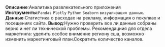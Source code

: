 
**Описание**:Аналитика развлекательного приложения
**Инструменты**:`Pandas` `Plotly` `Python` `Seaborn` `визуализация данных`.
**Данные**:Статистика о расходах на рекламу, информация о покупках и посещениях сайта.
**Вывод**:Нужно проверить все ли данные собраны верно и нет ли технической проблемы. Рекомендациия для отдела маркетинга: уделить особое внимение региону сша, возможно изменить маркетинговый план.Сократить количество каналов.
